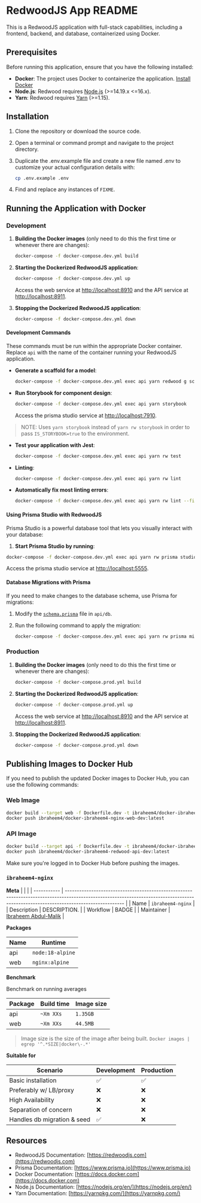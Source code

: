 # RedwoodJS App README

This is a RedwoodJS application with full-stack capabilities, including a frontend, backend, and database, containerized using Docker.

## Prerequisites

Before running this application, ensure that you have the following installed:

- **Docker**: The project uses Docker to containerize the application. [Install Docker](https://docs.docker.com/get-docker/)
- **Node.js**: Redwood requires [Node.js](https://nodejs.org/en/) (>=14.19.x <=16.x).
- **Yarn**: Redwood requires [Yarn](https://yarnpkg.com/) (>=1.15).

## Installation

1. Clone the repository or download the source code.
2. Open a terminal or command prompt and navigate to the project directory.
3. Duplicate the .env.example file and create a new file named .env to customize your actual configuration details with:

   ```bash
   cp .env.example .env
   ```

4. Find and replace any instances of `FIXME`.

## Running the Application with Docker

### Development

1. **Building the Docker images** (only need to do this the first time or whenever there are changes):

   ```bash
   docker-compose -f docker-compose.dev.yml build
   ```

2. **Starting the Dockerized RedwoodJS application**:

   ```bash
   docker-compose -f docker-compose.dev.yml up
   ```

   Access the web service at [http://localhost:8910](http://localhost:8910) and the API service at [http://localhost:8911](http://localhost:8911).

3. **Stopping the Dockerized RedwoodJS application**:

   ```bash
   docker-compose -f docker-compose.dev.yml down
   ```

#### Development Commands

These commands must be run within the appropriate Docker container. Replace `api` with the name of the container running your RedwoodJS application.

- **Generate a scaffold for a model**:

  ```bash
  docker-compose -f docker-compose.dev.yml exec api yarn redwood g scaffold post
  ```

- **Run Storybook for component design**:

  ```bash
  docker-compose -f docker-compose.dev.yml exec api yarn storybook
  ```

   Access the prisma studio service at [http://localhost:7910](http://localhost:7910).

> NOTE: Uses `yarn storybook` instead of `yarn rw storybook` in order to pass `IS_STORYBOOK=true` to the environment.

- **Test your application with Jest**:

  ```bash
  docker-compose -f docker-compose.dev.yml exec api yarn rw test
  ```

- **Linting**:

  ```bash
  docker-compose -f docker-compose.dev.yml exec api yarn rw lint
  ```

- **Automatically fix most linting errors**:

  ```bash
  docker-compose -f docker-compose.dev.yml exec api yarn rw lint --fix
  ```

#### Using Prisma Studio with RedwoodJS

Prisma Studio is a powerful database tool that lets you visually interact with your database:

1. **Start Prisma Studio by running**:

  ```bash
  docker-compose -f docker-compose.dev.yml exec api yarn rw prisma studio
  ```

   Access the prisma studio service at [http://localhost:5555](http://localhost:5555).

#### Database Migrations with Prisma

If you need to make changes to the database schema, use Prisma for migrations:

1. Modify the [`schema.prisma`](api/db/schema.prisma) file in `api/db`.
2. Run the following command to apply the migration:

   ```bash
   docker-compose -f docker-compose.dev.yml exec api yarn rw prisma migrate dev
   ```

### Production

1. **Building the Docker images** (only need to do this the first time or whenever there are changes):

   ```bash
   docker-compose -f docker-compose.prod.yml build
   ```

2. **Starting the Dockerized RedwoodJS application**:

    ```bash
    docker-compose -f docker-compose.prod.yml up
    ```

   Access the web service at [http://localhost:8910](http://localhost:8910) and the API service at [http://localhost:8911](http://localhost:8911).

3. **Stopping the Dockerized RedwoodJS application**:

   ```bash
   docker-compose -f docker-compose.prod.yml down
   ```

## Publishing Images to Docker Hub

   If you need to publish the updated Docker images to Docker Hub, you can use the following commands:

   ### Web Image

   ```bash
   docker build --target web -f Dockerfile.dev -t ibraheem4/docker-ibraheem4-nginx-web-dev:latest .
   docker push ibraheem4/docker-ibraheem4-nginx-web-dev:latest
   ```

   ### API Image

   ```bash
   docker build --target api -f Dockerfile.dev -t ibraheem4/docker-ibraheem4-redwood-api-dev:latest .
   docker push ibraheem4/docker-ibraheem4-redwood-api-dev:latest
   ```

   Make sure you're logged in to Docker Hub before pushing the images.

### `ibraheem4-nginx`

**Meta**
| | |
| ----------- | ------------------------------------------------------------------------------------------------------------------------------------------------------------------------------------ |
| Name | `ibraheem4-nginx` |
| Description | DESCRIPTION. |
| Workflow | BADGE |
| Maintainer | [Ibraheem Abdul-Malik](https://github.com/ibraheme4) |

**Packages**

| Name | Runtime          |
| ---- | ---------------- |
| api  | `node:18-alpine`  |
| web  | `nginx:alpine`   |

**Benchmark**

Benchmark on running averages

| Package | Build time | Image size |
| ------- | ---------- | ---------- |
| api     | `~Xm XXs`  | `1.35GB`    |
| web     | `~Xm XXs`  | `44.5MB`    |

> Image size is the size of the image after being built. `Docker images | egrep '^.*SIZE|docker\-.*' `

**Suitable for**

| Scenario                    | Development | Production |
| --------------------------- | ----------- | ---------- |
| Basic installation          | ✅          | ✅         |
| Preferably w/ LB/proxy      | ❌          | ❌         |
| High Availability           | ❌          | ❌         |
| Separation of concern       | ❌          | ❌         |
| Handles db migration & seed | ✅          | ❌         |

## Resources

- RedwoodJS Documentation: [https://redwoodjs.com](https://redwoodjs.com)
- Prisma Documentation: [https://www.prisma.io](https://www.prisma.io)
- Docker Documentation: [https://docs.docker.com](https://docs.docker.com)
- Node.js Documentation: [https://nodejs.org/en/](https://nodejs.org/en/)
- Yarn Documentation: [https://yarnpkg.com/](https://yarnpkg.com/)
